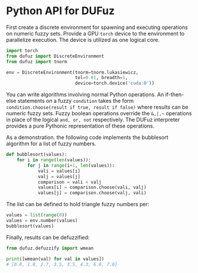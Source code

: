 # Python API for DUFuz

First create a discrete environment for spawning and executing operations 
on numeric fuzzy sets. Provide a GPU `torch` device to the environment
to parallelize execution. The device is utilized as one logical core.

```python
import torch
from dufuz import DiscreteEnvironment
from dufuz import tnorm

env = DiscreteEnvironment(tnorm=tnorm.lukasiewicz,
                          tol=0.01, breadth=1,
                          device=torch.device('cuda:0'))
```

You can write algorithms involving normal Python operations.
An if-then-else statements on a fuzzy `condition` 
takes the form 
`condition.choose(result if true, result if false)`
where results can be numeric fuzzy sets.
Fuzzy boolean operations override the `&,|,~` operations
in place of the logical `and, or, not` respectively.
The DUFuz interpreter provides a pure Pythonic representation
of these operations.

As a demonstration. the following code implements the 
bubblesort algorithm for a list of fuzzy numbers.

```python
def bubblesort(values):
    for i in range(len(values)):
        for j in range(i+1, len(values)):
            vali = values[i]
            valj = values[j]
            comparison = vali < valj
            values[i] = comparison.choose(vali, valj)
            values[j] = comparison.choose(valj, vali)
```

The list can be defined to hold triangle fuzzy numbers per:
```python
values = list(range(8))
values = env.number(values)
bubblesort(values)
```

Finally, results can be defuzzified:
```python
from dufuz.defuzzify import wmean

print([wmean(val) for val in values])
# [0.0, 1.0, 2.7, 3.5, 3.5, 4.3, 6.0, 7.0]
```
